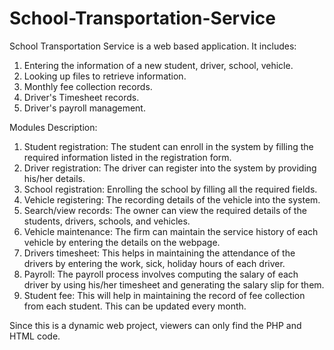 # School-Transportation-Service
School Transportation Service is a web based application.
It includes: 
1) Entering the information of a new student, driver, school, vehicle.
2) Looking up files to retrieve information.
3) Monthly fee collection records.
4) Driver's Timesheet records.
5) Driver's payroll management. 
     
Modules Description:     
1.	Student registration:
The student can enroll in the system by filling the required information listed in the registration form.
2.	Driver registration:
The driver can register into the system by providing his/her details. 
3.	School registration:
	Enrolling the school by filling all the required fields.
4.	Vehicle registering:
	The recording details of the vehicle into the system.
5.	Search/view records:
The owner can view the required details of the students, drivers, schools, and vehicles.
6.	Vehicle maintenance:
The firm can maintain the service history of each vehicle by entering the details on the webpage.
7.	Drivers timesheet:
This helps in maintaining the attendance of the drivers by entering the work, sick, holiday hours of each driver.
8.	Payroll:
The payroll process involves computing the salary of each driver by using his/her timesheet and generating the salary slip for them.
9.	Student fee:
This will help in maintaining the record of fee collection from each student. This can be updated every month.

Since this is a dynamic web project, viewers can only find the PHP and HTML code.
